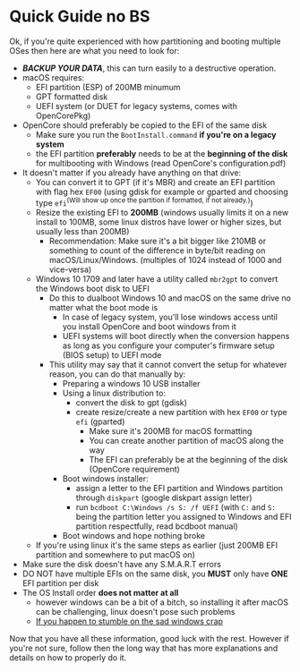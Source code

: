 # Quick Guide no BS

Ok, if you're quite experienced with how partitioning and booting multiple OSes then here are what you need to look for:

- ***BACKUP YOUR DATA***, this can turn easily to a destructive operation.
- macOS requires:
  - EFI partition (ESP) of 200MB minumum
  - GPT formatted disk
  - UEFI system (or DUET for legacy systems, comes with OpenCorePkg)
- OpenCore should preferably be copied to the EFI of the same disk
  - Make sure you run the `BootInstall.command` **if you're on a legacy system**
  - the EFI partition **preferably** needs to be at the **beginning of the disk** for multibooting with Windows (read OpenCore's configuration.pdf)
- It doesn't matter if you already have anything on that drive:
  - You can convert it to GPT (if it's MBR) and create an EFI partition with flag hex `EF00` (using gdisk for example or gparted and choosing type `efi`<sup>(Will show up once the partition if formatted, if not already.)</sup>)
  - Resize the existing EFI to **200MB** (windows usually limits it on a new install to 100MB, some linux distros have lower or higher sizes, but usually less than 200MB)
    - Recommendation: Make sure it's a bit bigger like 210MB or something to count of the difference in byte/bit reading on macOS/Linux/Windows. (multiples of 1024 instead of 1000 and vice-versa)
  - Windows 10 1709 and later have a utility called `mbr2gpt` to convert the Windows boot disk to UEFI
    - Do this to dualboot Windows 10 and macOS on the same drive no matter what the boot mode is
      - In case of legacy system, you'll lose windows access until you install OpenCore and boot windows from it
      - UEFI systems will boot directly when the conversion happens as long as you configure your computer's firmware setup (BIOS setup) to UEFI mode
    - This utility may say that it cannot convert the setup for whatever reason, you can do that manually by:
      - Preparing a windows 10 USB installer
      - Using a linux distribution to:
        - convert the disk to gpt (gdisk)
        - create resize/create a new partition with hex `EF00` or type `efi` (gparted)
          - Make sure it's 200MB for macOS formatting
          - You can create another partition of macOS along the way
          - The EFI can preferably be at the beginning of the disk (OpenCore requirement)
      - Boot windows installer:
        - assign a letter to the EFI partition and Windows partition through `diskpart` (google diskpart assign letter)
        - run `bcdboot C:\Windows /s S: /f UEFI` (with `C:` and `S:` being the partition letter you assigned to Windows and EFI partition respectfully, read bcdboot manual)
      - Boot windows and hope nothing broke
  - If you're using linux it's the same steps as earlier (just 200MB EFI partition and somewhere to put macOS on)
- Make sure the disk doesn't have any S.M.A.R.T errors
- DO NOT have multiple EFIs on the same disk, you **MUST** only have **ONE** EFI partition per disk
- The OS Install order **does not matter at all**
  - however windows can be a bit of a bitch, so installing it after macOS can be challenging, linux doesn't pose such problems
  - [If you happen to stumble on the sad windows crap](../troubleshooting.md#Opencore-does-not-see-my-Windows-8/10-installation!)

Now that you have all these information, good luck with the rest. However if you're not sure, follow then the long way that has more explanations and details on how to properly do it.
